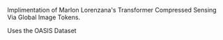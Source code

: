 Implimentation of Marlon Lorenzana's Transformer Compressed Sensing Via Global Image Tokens.

Uses the OASIS Dataset

